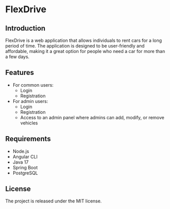 
# FlexDrive

## Introduction

FlexDrive is a web application that allows individuals to rent cars for a long period of time. The application is designed to be user-friendly and affordable, making it a great option for people who need a car for more than a few days.

## Features
- For common users:
    - Login
    - Registration
- For admin users:
    - Login
    - Registration
    - Access to an admin panel where admins can add, modify, or remove vehicles

## Requirements

- Node.js
- Angular CLI
- Java 17
- Spring Boot
- PostgreSQL

## License

The project is released under the MIT license.